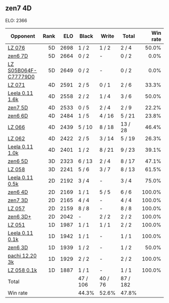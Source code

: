 ## zen7 4D ##

ELO: 2366

Opponent | Rank | ELO | Black | Write | Total | Win rate
---------|-----:|----:|-------|-------|-------|-------:
[LZ 076](LZ%20076.md) | 5D | 2698 | 1 / 2 | 1 / 2 | 2 / 4 | 50.0%
[zen6 7D](zen6%207D.md) | 5D | 2664 | 0 / 2 | - | 0 / 2 | 0.0%
[LZ S05B064F-C77779D0](LZ%20S05B064F-C77779D0.md) | 5D | 2649 | 0 / 2 | - | 0 / 2 | 0.0%
[LZ 071](LZ%20071.md) | 4D | 2591 | 2 / 5 | 0 / 1 | 2 / 6 | 33.3%
[Leela 0.11 1.6k](Leela%200.11%201.6k.md) | 4D | 2558 | 2 / 2 | 1 / 4 | 3 / 6 | 50.0%
[zen7 5D](zen7%205D.md) | 4D | 2533 | 0 / 5 | 2 / 4 | 2 / 9 | 22.2%
[zen6 6D](zen6%206D.md) | 4D | 2484 | 1 / 5 | 4 / 16 | 5 / 21 | 23.8%
[LZ 066](LZ%20066.md) | 4D | 2439 | 5 / 10 | 8 / 18 | 13 / 28 | 46.4%
[LZ 062](LZ%20062.md) | 4D | 2422 | 2 / 5 | 3 / 14 | 5 / 19 | 26.3%
[Leela 0.11 1.0k](Leela%200.11%201.0k.md) | 4D | 2401 | 1 / 2 | 8 / 21 | 9 / 23 | 39.1%
[zen6 5D](zen6%205D.md) | 3D | 2323 | 6 / 13 | 2 / 4 | 8 / 17 | 47.1%
[LZ 058](LZ%20058.md) | 3D | 2241 | 5 / 6 | 3 / 7 | 8 / 13 | 61.5%
[Leela 0.11 0.5k](Leela%200.11%200.5k.md) | 2D | 2192 | 3 / 4 | - | 3 / 4 | 75.0%
[zen6 4D](zen6%204D.md) | 2D | 2169 | 1 / 1 | 5 / 5 | 6 / 6 | 100.0%
[zen7 3D](zen7%203D.md) | 2D | 2165 | 4 / 4 | - | 4 / 4 | 100.0%
[LZ 057](LZ%20057.md) | 2D | 2159 | 8 / 8 | - | 8 / 8 | 100.0%
[zen6 3D+](zen6%203D+.md) | 2D | 2042 | - | 2 / 2 | 2 / 2 | 100.0%
[LZ 051](LZ%20051.md) | 1D | 1987 | 1 / 1 | 1 / 1 | 2 / 2 | 100.0%
[Leela 0.11 0.1k](Leela%200.11%200.1k.md) | 1D | 1942 | 1 / 1 | - | 1 / 1 | 100.0%
[zen6 3D](zen6%203D.md) | 1D | 1939 | 1 / 2 | - | 1 / 2 | 50.0%
[pachi 12.20 3k](pachi%2012.20%203k.md) | 1D | 1929 | 2 / 2 | - | 2 / 2 | 100.0%
[LZ 058 0.1k](LZ%20058%200.1k.md) | 1D | 1887 | 1 / 1 | - | 1 / 1 | 100.0%
Total | | | 47 / 106 | 40 / 76 | 87 / 182 | 
Win rate| | | 44.3% | 52.6% | 47.8% | 
